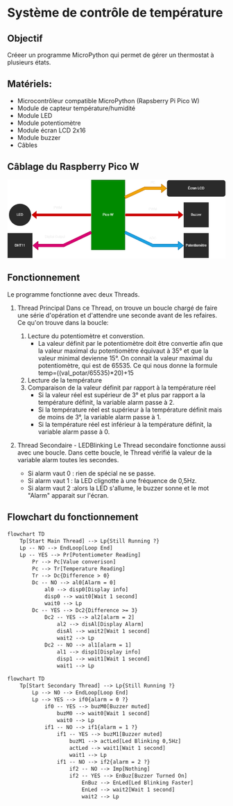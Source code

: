 # Système de contrôle de température
## Objectif
Créeer un programme MicroPython qui permet de gérer un thermostat à plusieurs états.

## Matériels:
* Microcontrôleur compatible MicroPython (Rapsberry Pi Pico W)
* Module de capteur température/humidité
* Module LED
* Module potentiomètre
* Module écran LCD 2x16
* Module buzzer
* Câbles

## Câblage du Raspberry Pico W
![cablage_LCD](Images/cablage.png)

## Fonctionnement
Le programme fonctionne avec deux Threads.
1. Thread Principal
    Dans ce Thread, on trouve un boucle chargé de faire une série d'opération et d'attendre une seconde avant de les refaires.
    Ce qu'on trouve dans la boucle:
    1. Lecture du potentiomètre et converstion.
        * La valeur définit par le potentiomètre doit être convertie afin que la valeur maximal du potentiomètre équivaut à 35° et que la valeur minimal devienne 15°.
        On connait la valeur maximal du potentiomètre, qui est de 65535. 
        Ce qui nous donne la formule temp=((val_potar/65535)*20)+15
    2. Lecture de la température
    3. Comparaison de la valeur définit par rapport à la température réel
        * Si la valeur réel est supérieur de 3° et plus par rapport a la température définit, la variable alarm passe à 2.
        * Si la température réel est supérieur à la température définit mais de moins de 3°, la variable alarm passe à 1.
        * Si la température réel est inférieur à la température définit, la variable alarm passe à 0.


2. Thread Secondaire - LEDBlinking
    Le Thread secondaire fonctionne aussi avec une boucle. Dans cette boucle, le Thread vérifié la valeur de la variable alarm toutes les secondes.
    * Si alarm vaut 0 : rien de spécial ne se passe.
    * Si alarm vaut 1 : la LED clignotte à une fréquence de 0,5Hz. 
    * Si alarm vaut 2 :alors la LED s'allume, le buzzer sonne et le mot "Alarm" apparait sur l'écran.

## Flowchart du fonctionnement
```mermaid
flowchart TD
    Tp[Start Main Thread] --> Lp{Still Running ?}
    Lp -- NO --> EndLoop[Loop End]
    Lp -- YES --> Pr[Potentiometer Reading]
        Pr --> Pc[Value converison]
        Pc --> Tr[Temperature Reading]
        Tr --> Dc{Difference > 0}
        Dc -- NO --> al0[Alarm = 0]
            al0 --> disp0[Display info]
            disp0 --> wait0[Wait 1 second]
            wait0 --> Lp
        Dc -- YES --> Dc2{Difference >= 3}
            Dc2 -- YES --> al2[alarm = 2]
                al2 --> disAl[Display Alarm]
                disAl --> wait2[Wait 1 second]
                wait2 --> Lp
            Dc2 -- NO --> al1[alarm = 1]
                al1 --> disp1[Display info]
                disp1 --> wait1[Wait 1 second]
                wait1 --> Lp    
```

```mermaid
flowchart TD
    Tp[Start Secondary Thread] --> Lp{Still Running ?}
        Lp --> NO --> EndLoop[Loop End]
        Lp --> YES --> if0{alarm = 0 ?}
            if0 -- YES --> buzM0[Buzzer muted]
                buzM0 --> wait0[Wait 1 second]
                wait0 --> Lp
            if1 -- NO --> if1{alarm = 1 ?}
                if1 -- YES --> buzM1[Buzzer muted]
                    buzM1 --> actLed[Led Blinking 0,5Hz]
                    actLed --> wait1[Wait 1 second]
                    wait1 --> Lp
                if1 -- NO --> if2{alarm = 2 ?}
                    if2 -- NO --> Imp[Nothing]
                    if2 -- YES --> EnBuz[Buzzer Turned On]
                        EnBuz --> EnLed[Led Blinking Faster]
                        EnLed --> wait2[Wait 1 second]
                        wait2 --> Lp
```
    